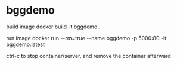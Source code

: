 # bggdemo

build image
docker build -t bggdemo .

run image
docker run --rm=true --name bggdemo -p 5000:80 -it bggdemo:latest

ctrl-c to stop container/server, and remove the container afterward




